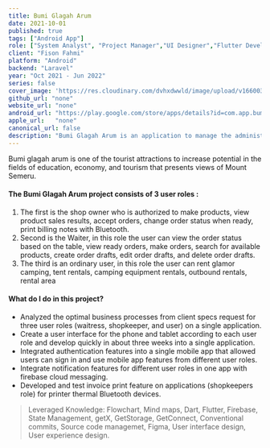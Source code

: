 ```yaml
---
title: Bumi Glagah Arum
date: 2021-10-01
published: true
tags: ["Android App"]
role: ["System Analyst", "Project Manager","UI Designer","Flutter Developer"]
client: "Fison Fahmi"
platform: "Android" 
backend: "Laravel"
year: "Oct 2021 - Jun 2022"
series: false
cover_image: 'https://res.cloudinary.com/dvhxdwwld/image/upload/v1660032256/cover-bumi_oioi3y.png'
github_url: "none"
website_url: "none"
android_url: "https://play.google.com/store/apps/details?id=com.app.bumi_glagah_arum"
apple_url:   "none"
canonical_url: false
description: "Bumi Glagah Arum is an application to manage the administration of the Glagah Arum Campground Tour, including cashiers, online rentals, waiters"
---
```

Bumi glagah arum is one of the tourist attractions to increase potential in the fields of education, economy, and tourism that presents views of Mount Semeru.

#### The Bumi Glagah Arum project consists of 3 user roles :
1. The first is the shop owner who is authorized to make products, view product sales results, accept orders, change order status when ready, print billing notes with Bluetooth.
2. Second is the Waiter, in this role the user can view the order status based on the table, view ready orders, make orders, search for available products, create order drafts, edit order drafts, and delete order drafts.
3. The third is an ordinary user, in this role the user can rent glamor camping, tent rentals, camping equipment rentals, outbound rentals, rental area

#### What do I do in this project?
-	Analyzed the optimal business processes from client specs request for three user roles (waitress, shopkeeper, and user) on a single application.
-	Create a user interface for the phone and tablet according to each user role and develop quickly in about three weeks into a single application.
-	Integrated authentication features into a single mobile app that allowed users can sign in and use mobile app features from different user roles.
-	Integrate notification features for different user roles in one app with firebase cloud messaging.
-	Developed and test invoice print feature on applications (shopkeepers role) for printer thermal Bluetooth devices.



> Leveraged Knowledge: Flowchart, Mind maps, Dart, Flutter, Firebase,
> State Management, getX, GetStorage, GetConnect, Conventional commits,
> Source code managemet, Figma, User interface design, User experience
> design.
